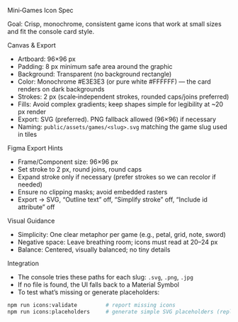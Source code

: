 Mini‑Games Icon Spec

Goal: Crisp, monochrome, consistent game icons that work at small sizes and fit the console card style.

Canvas & Export

- Artboard: 96×96 px
- Padding: 8 px minimum safe area around the graphic
- Background: Transparent (no background rectangle)
- Color: Monochrome #E3E3E3 (or pure white #FFFFFF) — the card renders on dark backgrounds
- Strokes: 2 px (scale‑independent strokes, rounded caps/joins preferred)
- Fills: Avoid complex gradients; keep shapes simple for legibility at ~20 px render
- Export: SVG (preferred). PNG fallback allowed (96×96) if necessary
- Naming: `public/assets/games/<slug>.svg` matching the game slug used in tiles

Figma Export Hints

- Frame/Component size: 96×96 px
- Set stroke to 2 px, round joins, round caps
- Expand stroke only if necessary (prefer strokes so we can recolor if needed)
- Ensure no clipping masks; avoid embedded rasters
- Export → SVG, “Outline text” off, “Simplify stroke” off, “Include id attribute” off

Visual Guidance

- Simplicity: One clear metaphor per game (e.g., petal, grid, note, sword)
- Negative space: Leave breathing room; icons must read at 20–24 px
- Balance: Centered, visually balanced; no tiny details

Integration

- The console tries these paths for each slug: `.svg`, `.png`, `.jpg`
- If no file is found, the UI falls back to a Material Symbol
- To test what’s missing or generate placeholders:

```bash
npm run icons:validate         # report missing icons
npm run icons:placeholders     # generate simple SVG placeholders (replace later)
```
